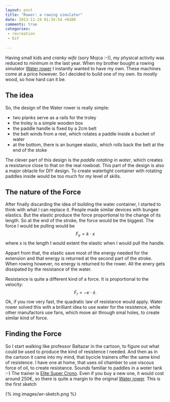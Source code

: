 ```yaml
---
layout: post
title: "Rower: a rowing simulator"
date: 2013-11-24 01:34:54 +0100
comments: true
categories:
 - recreation
 - DiY
 
---
```


Having small kids and *cranky wife* (sory Mojca :-)), my physical activity was reduced to minimum in the last year. When my brother bought a rowing simulator [Water rower](http://www.waterrower.com/) I instantly wanted to have my own. These machines come at a price however. So I decided to build one of my own. Its mostly wood, so how hard can it be.

The idea
--------

So, the design of the Water rower is really simple:
 
 * two planks serve as a rails for the troley
 * the troley is a simple wooden box
 * the paddle handle is fixed by a 2cm belt
 * the belt winds from a reel, which rotates a paddle inside a bucket of water
 * at the bottom, there is an bungee elastic, which rolls back the belt at the end of the stoke
   
The clever part of this design is the *paddle rotating in water*, which creates a resistance close to that on the real rowboat. This part of the design is also a major obtacle for DIY design. To create watertight container with rotating paddles inside would be too much for my level of skills.

The nature of the Force
-----------------------

After finally discarding the idea of building the water container, I started to think with what I can replace it. People made similar devices with bungee elastics. But the elastic produce the force proportional to the change of its length. So at the end of the stroke, the force would be the biggest. The force I would be pulling would be 
 $$F_e=k\cdot x$$
where x is the length I would extent the elastic when I would pull the handle.
 
Appart from that, the elastic save most of the energy needed for the extension and that energy is returned at the second part of the stroke. When rowing however, no energy is returned to the rower. All the enery gets dissipated by the resistance of the water. 

Resistance is quite a different kind of a force. It is proportional to the velocity:
  $$F_r = -\kappa \cdot \dot{x}.$$
Ok, if you row very fast, the quadratic law of resistance would apply. Water rower solved this with a brilliant idea to use water for the resistence, while other manufactors use fans, which move air through smal holes, to create similar kind of force.
 

Finding the Force
-----------------

So I start walking like professor Baltazar in the cartoon, to figure out what could be used to produce the kind of resistence I needed. And then as in the cartoon it came into my mind, that bycicle trainers offer the same kind of resistence. I have one at home, that uses oil chamber to use viscous force of oil, to create resistance. Sounds familiar to paddles in a woter tank :-) The trainer is [Elite Super Crono](http://www.elite-it.com/products/). Even if you buy a new one, it would cost around 250€, so there is quite a margin to the original [Water rower](http://www.waterrower.com). This is the first sketch 

{% img images/wr-sketch.png %} 
